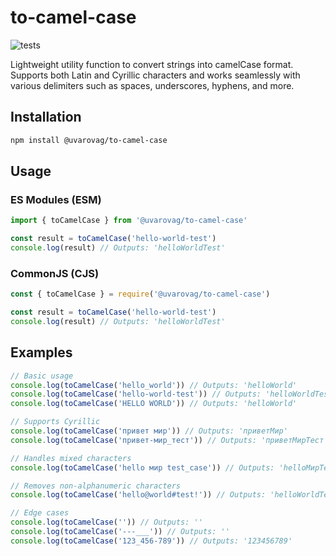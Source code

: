 # to-camel-case

![tests](https://github.com/uvarovag/to-camel-case/actions/workflows/publish.yml/badge.svg)

Lightweight utility function to convert strings into camelCase format. Supports both Latin and Cyrillic characters and works seamlessly with various delimiters such as spaces, underscores, hyphens, and more.

## Installation

```bash
npm install @uvarovag/to-camel-case
```

## Usage

### ES Modules (ESM)

```js
import { toCamelCase } from '@uvarovag/to-camel-case'

const result = toCamelCase('hello-world-test')
console.log(result) // Outputs: 'helloWorldTest'
```

### CommonJS (CJS)

```js
const { toCamelCase } = require('@uvarovag/to-camel-case')

const result = toCamelCase('hello-world-test')
console.log(result) // Outputs: 'helloWorldTest'
```

## Examples

```ts
// Basic usage
console.log(toCamelCase('hello_world')) // Outputs: 'helloWorld'
console.log(toCamelCase('hello-world-test')) // Outputs: 'helloWorldTest'
console.log(toCamelCase('HELLO WORLD')) // Outputs: 'helloWorld'

// Supports Cyrillic
console.log(toCamelCase('привет мир')) // Outputs: 'приветМир'
console.log(toCamelCase('привет-мир_тест')) // Outputs: 'приветМирТест'

// Handles mixed characters
console.log(toCamelCase('hello мир test_case')) // Outputs: 'helloМирTestCase'

// Removes non-alphanumeric characters
console.log(toCamelCase('hello@world#test!')) // Outputs: 'helloWorldTest'

// Edge cases
console.log(toCamelCase('')) // Outputs: ''
console.log(toCamelCase('---___')) // Outputs: ''
console.log(toCamelCase('123_456-789')) // Outputs: '123456789'
```
